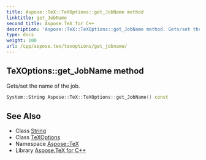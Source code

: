 ```yaml
---
title: Aspose::TeX::TeXOptions::get_JobName method
linktitle: get_JobName
second_title: Aspose.TeX for C++
description: 'Aspose::TeX::TeXOptions::get_JobName method. Gets/set the name of the job in C++.'
type: docs
weight: 100
url: /cpp/aspose.tex/texoptions/get_jobname/
---
```

## TeXOptions::get_JobName method


Gets/set the name of the job.

```cpp
System::String Aspose::TeX::TeXOptions::get_JobName() const
```

## See Also

* Class [String](../../../system/string/)
* Class [TeXOptions](../)
* Namespace [Aspose::TeX](../../)
* Library [Aspose.TeX for C++](../../../)
